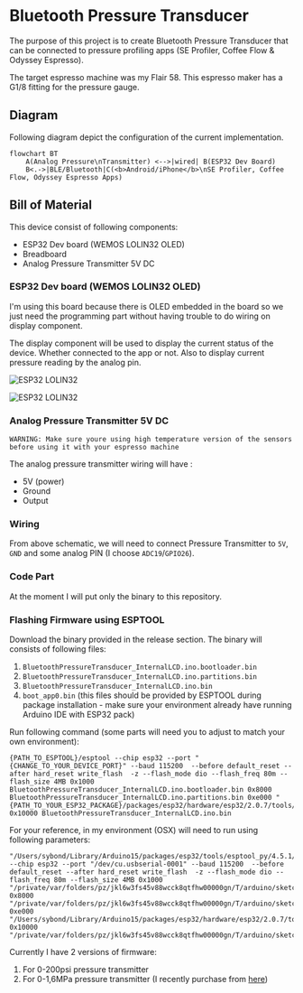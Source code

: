 # Bluetooth Pressure Transducer
The purpose of this project is to create Bluetooth Pressure Transducer that can be connected to pressure profiling apps (SE Profiler, Coffee Flow & Odyssey Espresso).

The target espresso machine was my Flair 58. This espresso maker has a G1/8 fitting for the pressure gauge.


## Diagram
Following diagram depict the configuration of the current implementation.

```mermaid
flowchart BT
    A(Analog Pressure\nTransmitter) <-->|wired| B(ESP32 Dev Board)
    B<.->|BLE/Bluetooth|C(<b>Android/iPhone</b>\nSE Profiler, Coffee Flow, Odyssey Espresso Apps)
```

## Bill of Material
This device consist of following components:
- ESP32 Dev board (WEMOS LOLIN32 OLED)
- Breadboard
- Analog Pressure Transmitter 5V DC

### ESP32 Dev board (WEMOS LOLIN32 OLED)
I'm using this board because there is OLED embedded in the board so we just need the programming part without having trouble to do wiring on display component.

The display component will be used to display the current status of the device. Whether connected to the app or not. Also to display current pressure reading by the analog pin.

![ESP32 LOLIN32](https://i0.wp.com/randomnerdtutorials.com/wp-content/uploads/2019/07/lolin32-oled-pinout.jpg)

![ESP32 LOLIN32](https://i0.wp.com/randomnerdtutorials.com/wp-content/uploads/2019/07/Lolin32-OLED.jpg)

### Analog Pressure Transmitter 5V DC
`WARNING: Make sure youre using high temperature version of the sensors before using it with your espresso machine`

The analog pressure transmitter wiring will have :
- 5V (power)
- Ground
- Output

### Wiring
From above schematic, we will need to connect Pressure Transmitter to `5V`, `GND` and some analog PIN (I choose `ADC19`/`GPIO26`).

### Code Part
At the moment I will put only the binary to this repository.

### Flashing Firmware using ESPTOOL
Download the binary provided in the release section. The binary will consists of following files:
1. `BluetoothPressureTransducer_InternalLCD.ino.bootloader.bin`
2. `BluetoothPressureTransducer_InternalLCD.ino.partitions.bin`
3. `BluetoothPressureTransducer_InternalLCD.ino.bin`
4. `boot_app0.bin` (this files should be provided by ESPTOOL during package installation - make sure your environment already have running Arduino IDE with ESP32 pack)

Run following command (some parts will need you to adjust to match your own environment):

```shell
{PATH_TO_ESPTOOL}/esptool --chip esp32 --port "{CHANGE_TO_YOUR_DEVICE_PORT}" --baud 115200  --before default_reset --after hard_reset write_flash  -z --flash_mode dio --flash_freq 80m --flash_size 4MB 0x1000 BluetoothPressureTransducer_InternalLCD.ino.bootloader.bin 0x8000 BluetoothPressureTransducer_InternalLCD.ino.partitions.bin 0xe000 "{PATH_TO_YOUR_ESP32_PACKAGE}/packages/esp32/hardware/esp32/2.0.7/tools/partitions/boot_app0.bin" 0x10000 BluetoothPressureTransducer_InternalLCD.ino.bin
```

For your reference, in my environment (OSX) will need to run using following parameters:
```shell
"/Users/sybond/Library/Arduino15/packages/esp32/tools/esptool_py/4.5.1/esptool" --chip esp32 --port "/dev/cu.usbserial-0001" --baud 115200  --before default_reset --after hard_reset write_flash  -z --flash_mode dio --flash_freq 80m --flash_size 4MB 0x1000 "/private/var/folders/pz/jkl6w3fs45v88wcck8qtfhw00000gn/T/arduino/sketches/4E4A8C476EDC2D7C933461960E7BD641/BluetoothPressureTransducer_InternalLCD.ino.bootloader.bin" 0x8000 "/private/var/folders/pz/jkl6w3fs45v88wcck8qtfhw00000gn/T/arduino/sketches/4E4A8C476EDC2D7C933461960E7BD641/BluetoothPressureTransducer_InternalLCD.ino.partitions.bin" 0xe000 "/Users/sybond/Library/Arduino15/packages/esp32/hardware/esp32/2.0.7/tools/partitions/boot_app0.bin" 0x10000 "/private/var/folders/pz/jkl6w3fs45v88wcck8qtfhw00000gn/T/arduino/sketches/4E4A8C476EDC2D7C933461960E7BD641/BluetoothPressureTransducer_InternalLCD.ino.bin"
```
Currently I have 2 versions of firmware:
1. For 0-200psi pressure transmitter
2. For 0-1,6MPa pressure transmitter (I recently purchase from [here](https://www.aliexpress.com/item/1005004559608411.html))
